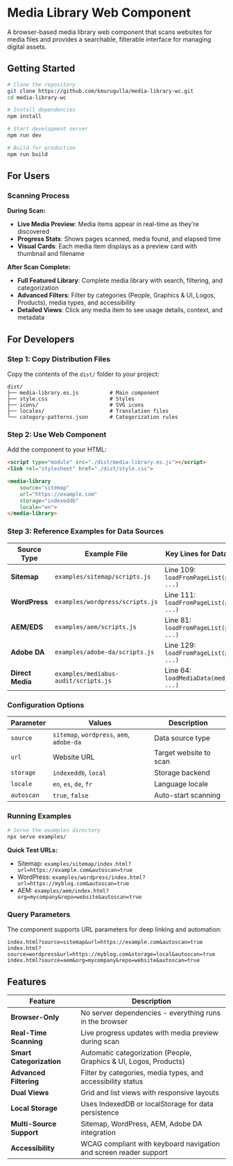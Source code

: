 # Media Library Web Component

A browser-based media library web component that scans websites for media files and provides a searchable, filterable interface for managing digital assets.

## Getting Started

```bash
# Clone the repository
git clone https://github.com/kmurugulla/media-library-wc.git
cd media-library-wc

# Install dependencies
npm install

# Start development server
npm run dev

# Build for production
npm run build
```

## For Users

### Scanning Process

**During Scan:**
- **Live Media Preview**: Media items appear in real-time as they're discovered
- **Progress Stats**: Shows pages scanned, media found, and elapsed time
- **Visual Cards**: Each media item displays as a preview card with thumbnail and filename

**After Scan Complete:**
- **Full Featured Library**: Complete media library with search, filtering, and categorization
- **Advanced Filters**: Filter by categories (People, Graphics & UI, Logos, Products), media types, and accessibility
- **Detailed Views**: Click any media item to see usage details, context, and metadata

## For Developers

### Step 1: Copy Distribution Files

Copy the contents of the `dist/` folder to your project:

```
dist/
├── media-library.es.js          # Main component
├── style.css                    # Styles
├── icons/                       # SVG icons
├── locales/                     # Translation files
└── category-patterns.json       # Categorization rules
```

### Step 2: Use Web Component

Add the component to your HTML:

```html
<script type="module" src="./dist/media-library.es.js"></script>
<link rel="stylesheet" href="./dist/style.css">

<media-library 
    source="sitemap"
    url="https://example.com"
    storage="indexeddb"
    locale="en">
</media-library>
```

### Step 3: Reference Examples for Data Sources

| Source Type | Example File | Key Lines for Data Passing |
|-------------|--------------|---------------------------|
| **Sitemap** | `examples/sitemap/scripts.js` | Line 109: `loadFromPageList(pageList, ...)` |
| **WordPress** | `examples/wordpress/scripts.js` | Line 111: `loadFromPageList(pageList, ...)` |
| **AEM/EDS** | `examples/aem/scripts.js` | Line 81: `loadFromPageList(pageList, ...)` |
| **Adobe DA** | `examples/adobe-da/scripts.js` | Line 129: `loadFromPageList(pageList, ...)` |
| **Direct Media** | `examples/mediabus-audit/scripts.js` | Line 64: `loadMediaData(mediaData, ...)` |

### Configuration Options

| Parameter | Values | Description |
|-----------|--------|-------------|
| `source` | `sitemap`, `wordpress`, `aem`, `adobe-da` | Data source type |
| `url` | Website URL | Target website to scan |
| `storage` | `indexeddb`, `local` | Storage backend |
| `locale` | `en`, `es`, `de`, `fr` | Language locale |
| `autoscan` | `true`, `false` | Auto-start scanning |

### Running Examples

```bash
# Serve the examples directory
npx serve examples/
```

**Quick Test URLs:**
- Sitemap: `examples/sitemap/index.html?url=https://example.com&autoscan=true`
- WordPress: `examples/wordpress/index.html?url=https://myblog.com&autoscan=true`
- AEM: `examples/aem/index.html?org=mycompany&repo=website&autoscan=true`

### Query Parameters

The component supports URL parameters for deep linking and automation:

```
index.html?source=sitemap&url=https://example.com&autoscan=true
index.html?source=wordpress&url=https://myblog.com&storage=local&autoscan=true
index.html?source=aem&org=mycompany&repo=website&autoscan=true
```

## Features

| Feature | Description |
|---------|-------------|
| **Browser-Only** | No server dependencies - everything runs in the browser |
| **Real-Time Scanning** | Live progress updates with media preview during scan |
| **Smart Categorization** | Automatic categorization (People, Graphics & UI, Logos, Products) |
| **Advanced Filtering** | Filter by categories, media types, and accessibility status |
| **Dual Views** | Grid and list views with responsive layouts |
| **Local Storage** | Uses IndexedDB or localStorage for data persistence |
| **Multi-Source Support** | Sitemap, WordPress, AEM, Adobe DA integration |
| **Accessibility** | WCAG compliant with keyboard navigation and screen reader support |

